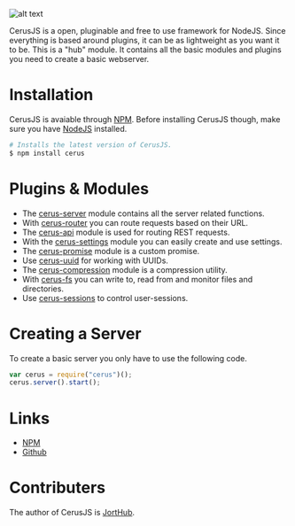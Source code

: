 ![alt text](https://i.imgur.com/owrQCO9.png "CerusJS")

CerusJS is a open, pluginable and free to use framework for NodeJS. Since everything is based around plugins, it can be as lightweight as you want it to be. This is a "hub" module. It contains all the basic modules and plugins you need to create a basic webserver.


# Installation
CerusJS is avaiable through [NPM](https://www.npmjs.com). 
Before installing CerusJS though, make sure you have [NodeJS](https://nodejs.org/en/download/) installed.
```bash
# Installs the latest version of CerusJS.
$ npm install cerus
```


# Plugins & Modules
- The [cerus-server](https://github.com/cerusjs/cerus-server) module contains all the server related functions.
- With [cerus-router](https://github.com/cerusjs/cerus-router) you can route requests based on their URL.
- The [cerus-api](https://github.com/cerusjs/cerus-api) module is used for routing REST requests.
- With the [cerus-settings](https://github.com/cerusjs/cerus-settings) module you can easily create and use settings.
- The [cerus-promise](https://github.com/cerusjs/cerus-promise) module is a custom promise.
- Use [cerus-uuid](https://github.com/cerusjs/cerus-uuid) for working with UUIDs.
- The [cerus-compression](https://github.com/cerusjs/cerus-compression) module is a compression utility.
- With [cerus-fs](https://github.com/cerusjs/cerus-fs) you can write to, read from and monitor files and directories.
- Use [cerus-sessions](https://github.com/cerusjs/cerus-sessions) to control user-sessions.


# Creating a Server
To create a basic server you only have to use the following code.
```javascript
var cerus = require("cerus")();
cerus.server().start();
```


# Links
- [NPM](https://www.npmjs.com/~cerusjs)
- [Github](https://github.com/cerusjs)


# Contributers
The author of CerusJS is [JortHub](https://github.com/JortHub).